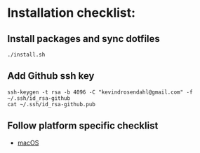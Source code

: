 # Installation checklist:

## Install packages and sync dotfiles

```
./install.sh
```

## Add Github ssh key

```
ssh-keygen -t rsa -b 4096 -C "kevindrosendahl@gmail.com" -f ~/.ssh/id_rsa-github
cat ~/.ssh/id_rsa-github.pub
```

## Follow platform specific checklist

- [macOS](./platform/darwin/README.md)
